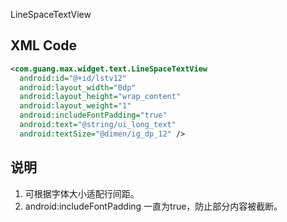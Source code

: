 LineSpaceTextView

## XML Code

```xml
<com.guang.max.widget.text.LineSpaceTextView
  android:id="@+id/lstv12"
  android:layout_width="0dp"
  android:layout_height="wrap_content"
  android:layout_weight="1"
  android:includeFontPadding="true"
  android:text="@string/ui_long_text"
  android:textSize="@dimen/ig_dp_12" />
```

## 说明

1. 可根据字体大小适配行间距。
2. android:includeFontPadding 一直为true，防止部分内容被截断。



